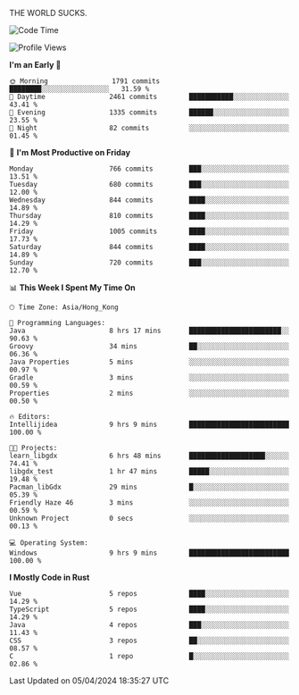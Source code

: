 THE WORLD SUCKS.

<!--START_SECTION:waka-->
![Code Time](http://img.shields.io/badge/Code%20Time-116%20hrs%2038%20mins-blue)

![Profile Views](http://img.shields.io/badge/Profile%20Views-0-blue)

**I'm an Early 🐤** 

```text
🌞 Morning                1791 commits        ████████░░░░░░░░░░░░░░░░░   31.59 % 
🌆 Daytime                2461 commits        ███████████░░░░░░░░░░░░░░   43.41 % 
🌃 Evening                1335 commits        ██████░░░░░░░░░░░░░░░░░░░   23.55 % 
🌙 Night                  82 commits          ░░░░░░░░░░░░░░░░░░░░░░░░░   01.45 % 
```
📅 **I'm Most Productive on Friday** 

```text
Monday                   766 commits         ███░░░░░░░░░░░░░░░░░░░░░░   13.51 % 
Tuesday                  680 commits         ███░░░░░░░░░░░░░░░░░░░░░░   12.00 % 
Wednesday                844 commits         ████░░░░░░░░░░░░░░░░░░░░░   14.89 % 
Thursday                 810 commits         ████░░░░░░░░░░░░░░░░░░░░░   14.29 % 
Friday                   1005 commits        ████░░░░░░░░░░░░░░░░░░░░░   17.73 % 
Saturday                 844 commits         ████░░░░░░░░░░░░░░░░░░░░░   14.89 % 
Sunday                   720 commits         ███░░░░░░░░░░░░░░░░░░░░░░   12.70 % 
```


📊 **This Week I Spent My Time On** 

```text
🕑︎ Time Zone: Asia/Hong_Kong

💬 Programming Languages: 
Java                     8 hrs 17 mins       ███████████████████████░░   90.63 % 
Groovy                   34 mins             ██░░░░░░░░░░░░░░░░░░░░░░░   06.36 % 
Java Properties          5 mins              ░░░░░░░░░░░░░░░░░░░░░░░░░   00.97 % 
Gradle                   3 mins              ░░░░░░░░░░░░░░░░░░░░░░░░░   00.59 % 
Properties               2 mins              ░░░░░░░░░░░░░░░░░░░░░░░░░   00.50 % 

🔥 Editors: 
Intellijidea             9 hrs 9 mins        █████████████████████████   100.00 % 

🐱‍💻 Projects: 
learn_libgdx             6 hrs 48 mins       ███████████████████░░░░░░   74.41 % 
libgdx_test              1 hr 47 mins        █████░░░░░░░░░░░░░░░░░░░░   19.48 % 
Pacman_libGdx            29 mins             █░░░░░░░░░░░░░░░░░░░░░░░░   05.39 % 
Friendly Haze 46         3 mins              ░░░░░░░░░░░░░░░░░░░░░░░░░   00.59 % 
Unknown Project          0 secs              ░░░░░░░░░░░░░░░░░░░░░░░░░   00.13 % 

💻 Operating System: 
Windows                  9 hrs 9 mins        █████████████████████████   100.00 % 
```

**I Mostly Code in Rust** 

```text
Vue                      5 repos             ████░░░░░░░░░░░░░░░░░░░░░   14.29 % 
TypeScript               5 repos             ████░░░░░░░░░░░░░░░░░░░░░   14.29 % 
Java                     4 repos             ███░░░░░░░░░░░░░░░░░░░░░░   11.43 % 
CSS                      3 repos             ██░░░░░░░░░░░░░░░░░░░░░░░   08.57 % 
C                        1 repo              █░░░░░░░░░░░░░░░░░░░░░░░░   02.86 % 
```




 Last Updated on 05/04/2024 18:35:27 UTC
<!--END_SECTION:waka-->
